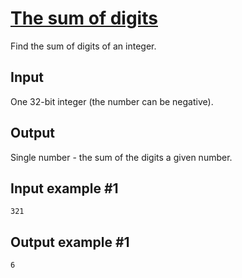 # [The sum of digits](https://www.e-olymp.com/en/contests/9493/problems/83151)

Find the sum of digits of an integer.

## Input
One 32-bit integer (the number can be negative).

## Output
Single number - the sum of the digits a given number.

## Input example #1
```
321
```

## Output example #1
```
6
```
